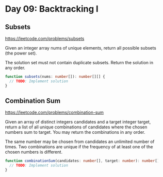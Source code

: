 # Day 09: Backtracking I

## Subsets

https://leetcode.com/problems/subsets

Given an integer array nums of unique elements, return all possible subsets (the power set).

The solution set must not contain duplicate subsets. Return the solution in any order.

```ts
function subsets(nums: number[]): number[][] {
  // TODO: Implement solution
}
```

## Combination Sum

https://leetcode.com/problems/combination-sum

Given an array of distinct integers candidates and a target integer target, return a list of all unique combinations of candidates where the chosen numbers sum to target. You may return the combinations in any order.

The same number may be chosen from candidates an unlimited number of times. Two combinations are unique if the frequency of at least one of the chosen numbers is different.

```ts
function combinationSum(candidates: number[], target: number): number[][] {
  // TODO: Implement solution
}
```
